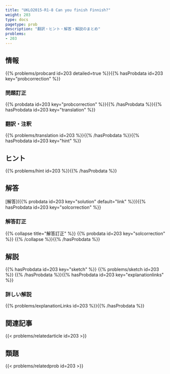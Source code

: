 ```yaml
---
title: "UKLO2015-R1-8 Can you finish Finnish?"
weight: 203
type: docs
pagetype: prob
description: "翻訳・ヒント・解答・解説のまとめ"
problems: 
- 203
---
```


## 情報

{{% problems/probcard id=203 detailed=true %}}{{% hasProbdata id=203 key="probcorrection" %}}

### 問題訂正

{{% probdata id=203 key="probcorrection" %}}{{% /hasProbdata %}}{{% hasProbdata id=203 key="translation" %}}

### 翻訳・注釈

{{% problems/translation id=203 %}}{{% /hasProbdata %}}{{% hasProbdata id=203 key="hint" %}}

## ヒント

{{% problems/hint id=203 %}}{{% /hasProbdata %}}

## 解答

[解答]({{% probdata id=203 key="solution" default="link" %}}){{% hasProbdata id=203 key="solcorrection" %}}

### 解答訂正

{{% collapse title="解答訂正" %}}
{{% probdata id=203 key="solcorrection" %}}
{{% /collapse %}}{{% /hasProbdata %}}

## 解説

{{% hasProbdata id=203 key="sketch" %}}
{{% problems/sketch id=203 %}}
{{% /hasProbdata %}}{{% hasProbdata id=203 key="explanationlinks" %}}

### 詳しい解説

{{% problems/explanationLinks id=203 %}}{{% /hasProbdata %}}

## 関連記事

{{< problems/relatedarticle id=203 >}}

## 類題

{{< problems/relatedprob id=203 >}}
